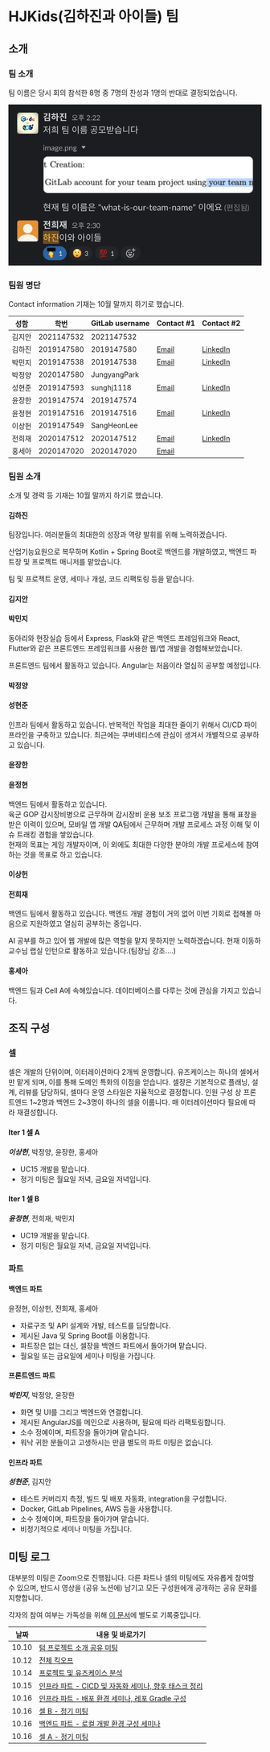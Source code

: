 # HJKids(김하진과 아이들) 팀

## 소개

### 팀 소개

팀 이름은 당시 회의 참석한 8명 중 7명의 찬성과 1명의 반대로 결정되었습니다.

![team-name](./resources/team-name.png)

### 팀원 명단

Contact information 기재는 10월 말까지 하기로 했습니다.

| 성함   | 학번       | GitLab username | Contact #1                       | Contact #2                                                                      |
| ------ | ---------- | --------------- |----------------------------------|---------------------------------------------------------------------------------|
| 김지안 | 2021147532 | 2021147532      |                                  |                                                                                 |
| 김하진 | 2019147580 | 2019147580      | [Email](kimhajin@yonsei.ac.kr)   | [LinkedIn](https://www.linkedin.com/in/kim-hajin)                               |
| 박민지 | 2019147538 | 2019147538      | [Email](0225minji@yonsei.ac.kr)  | [LinkedIn](https://www.linkedin.com/in/minji-park-187696291/)                   |
| 박정양 | 2020147580 | JungyangPark    |                                  |                                                                                 |
| 성현준 | 2019147593 | sunghj1118      | [Email](sunghj1118@yonsei.ac.kr) | [LinkedIn](https://www.linkedin.com/in/hyunjoon-sung/)                          |
| 윤장한 | 2019147574 | 2019147574      |                                  |                                                                                 |
| 윤정현 | 2019147516 | 2019147516      | [Email](grant9390@naver.com)     | [LinkedIn](https://www.linkedin.com/in/dev-qb)                                  |
| 이상헌 | 2019147549 | SangHeonLee     |                                  |                                                                                 |
| 전희재 | 2020147512 | 2020147512      | [Email](0914eagle@yonsei.ac.kr)  | [LinkedIn](https://www.linkedin.com/in/%ED%9D%AC%EC%9E%AC-%EC%A0%84-3391b7273/) |
| 홍세아 | 2020147020 | 2020147020      | [Email](hongkayla@yonsei.ac.kr)  |                                                                                 |

### 팀원 소개

소개 및 경력 등 기재는 10월 말까지 하기로 했습니다.

#### 김하진

팀장입니다.
여러분들의 최대한의 성장과 역량 발휘를 위해 노력하겠습니다.

산업기능요원으로 복무하며 Kotlin + Spring Boot로 백엔드를 개발하였고, 백엔드 파트장 및 프로젝트 매니저를 맡았습니다.

팀 및 프로젝트 운영, 세미나 개설, 코드 리팩토링 등을 맡습니다.

#### 김지안

#### 박민지

동아리와 현장실습 등에서 Express, Flask와 같은 백엔드 프레임워크와 React, Flutter와 같은 프론트엔드 프레임워크를 사용한 웹/앱 개발을 경험해보았습니다.

프론트엔드 팀에서 활동하고 있습니다. Angular는 처음이라 열심히 공부할 예정입니다.

#### 박정양

#### 성현준

인프라 팀에서 활동하고 있습니다.
반복적인 작업을 최대한 줄이기 위해서 CI/CD 파이프라인을 구축하고 있습니다.
최근에는 쿠버네티스에 관심이 생겨서 개별적으로 공부하고 있습니다.

#### 윤장한

#### 윤정현

백엔드 팀에서 활동하고 있습니다.  
육군 GOP 감시장비병으로 근무하며 감시장비 운용 보조 프로그램 개발을 통해 표창을 받은 이력이 있으며,
모바일 앱 개발 QA팀에서 근무하며 개발 프로세스 과정 이해 및 이슈 트래킹 경험을 쌓았습니다.  
현재의 목표는 게임 개발자이며, 이 외에도 최대한 다양한 분야의 개발 프로세스에 참여하는 것을 목표로 하고 있습니다.

#### 이상헌

#### 전희재

백엔드 팀에서 활동하고 있습니다. 백엔드 개발 경험이 거의 없어 이번 기회로 접해볼 마음으로 지원하였고
열심히 공부하는 중입니다.

AI 공부를 하고 있어 웹 개발에 많은 역할을 맡지 못하지만 노력하겠습니다. 현재 이동하 교수님 랩실 인턴으로 활동하고 있습니다.(팀장님 강조....)

#### 홍세아
백엔드 팀과 Cell A에 속해있습니다.
데이터베이스를 다루는 것에 관심을 가지고 있습니다.

## 조직 구성

### 셀

셀은 개발의 단위이며, 이터레이션마다 2개씩 운영합니다.
유즈케이스는 하나의 셀에서만 맡게 되며, 이를 통해 도메인 특화의 이점을 얻습니다.
셀장은 기본적으로 플래닝, 설계, 리뷰를 담당하되, 셀마다 운영 스타일은 자율적으로 결정합니다.
인원 구성 상 프론트엔드 1~2명과 백엔드 2~3명이 하나의 셀을 이룹니다.
매 이터레이션마다 필요에 따라 재결성합니다.

#### Iter 1 셀 A

**_이상헌_**, 박정양, 윤장한, 홍세아

- UC15 개발을 맡습니다.
- 정기 미팅은 월요일 저녁, 금요일 저녁입니다.

#### Iter 1 셀 B

**_윤정현_**, 전희재, 박민지

- UC19 개발을 맡습니다.
- 정기 미팅은 월요일 저녁, 금요일 저녁입니다.

### 파트

#### 백엔드 파트

윤정현, 이상헌, 전희재, 홍세아

- 자료구조 및 API 설계와 개발, 테스트를 담당합니다.
- 제시된 Java 및 Spring Boot를 이용합니다.
- 파트장은 없는 대신, 셀장을 백엔드 파트에서 돌아가며 맡습니다.
- 월요일 또는 금요일에 세미나 미팅을 가집니다.

#### 프론트엔드 파트

**_박민지_**, 박정양, 윤장한

- 화면 및 UI를 그리고 백엔드와 연결합니다.
- 제시된 AngularJS를 메인으로 사용하며, 필요에 따라 리팩토링합니다.
- 소수 정예이며, 파트장을 돌아가며 맡습니다.
- 워낙 귀한 분들이고 고생하시는 만큼 별도의 파트 미팅은 없습니다.

#### 인프라 파트

**_성현준_**, 김지안

- 테스트 커버리지 측정, 빌드 및 배포 자동화, integration을 구성합니다.
- Docker, GitLab Pipelines, AWS 등을 사용합니다.
- 소수 정예이며, 파트장을 돌아가며 맡습니다.
- 비정기적으로 세미나 미팅을 가집니다.

## 미팅 로그

대부분의 미팅은 Zoom으로 진행됩니다.
다른 파트나 셀의 미팅에도 자유롭게 참여할 수 있으며, 반드시 영상을 (공유 노션에) 남기고 모든 구성원에개 공개하는 공유 문화를 지향합니다.

각자의 참여 여부는 가독성을 위해 [이 문서](./meeting-logs/README.md)에 별도로 기록중입니다.

| 날짜  | 내용 및 바로가기                                                                                                                                           |
| ----- | ---------------------------------------------------------------------------------------------------------------------------------------------------------- |
| 10.10 | [텀 프로젝트 소개 공유 미팅](./meeting-logs/10.10%20텀%20프로젝트%20소개%20공유%20미팅.md)                                                                 |
| 10.12 | [전체 킥오프](./meeting-logs/10.12%20전체%20킥오프.md)                                                                                                     |
| 10.14 | [프로젝트 및 유즈케이스 분석](./meeting-logs/10.14%20프로젝트%20및%20유즈케이스%20분석.md)                                                                 |
| 10.15 | [인프라 파트 - CICD 및 자동화 세미나, 향후 태스크 정리](./meeting-logs/10.15%20인프라%20파트%20-%20CICD%20및%20자동화%20세미나,%20향후%20태스크%20정리.md) |
| 10.16 | [인프라 파트 - 배포 환경 세미나, 레포 Gradle 구성](./meeting-logs/10.16%20인프라%20파트%20-%20배포%20환경%20세미나,%20레포%20Gradle%20구성.md)             |
| 10.16 | [셀 B - 정기 미팅](./meeting-logs/10.16%20셀%20B%20-%20정기%20미팅.md)                                                                                     |
| 10.16 | [백엔드 파트 - 로컬 개발 환경 구성 세미나](./meeting-logs/10.16%20백엔드%20파트%20-%20로컬%20개발%20환경%20구성%20세미나.md)                               |
| 10.16 | [셀 A - 정기 미팅](./meeting-logs/10.16%20셀%20A%20-%20정기%20미팅.md)                                                                                     |
